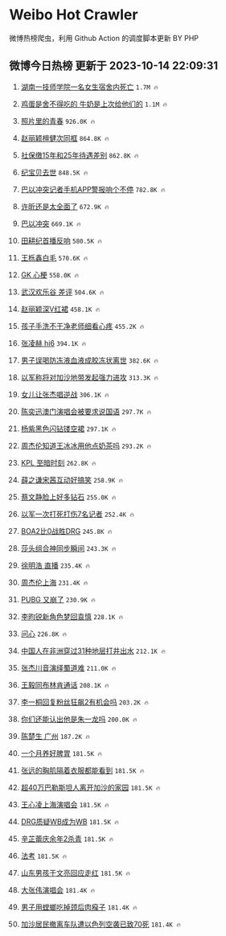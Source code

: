# Weibo Hot Crawler 



微博热榜爬虫，利用 Github Action 的调度脚本更新 BY PHP 


## 微博今日热榜 更新于 2023-10-14 22:09:31 
1. [湖南一技师学院一名女生宿舍内死亡](https://s.weibo.com/weibo?q=%23%E6%B9%96%E5%8D%97%E4%B8%80%E6%8A%80%E5%B8%88%E5%AD%A6%E9%99%A2%E4%B8%80%E5%90%8D%E5%A5%B3%E7%94%9F%E5%AE%BF%E8%88%8D%E5%86%85%E6%AD%BB%E4%BA%A1%23&t=31&band_rank=1&Refer=top) `1.7M 🔥` 

1. [鸡蛋是舍不得吃的 牛奶是上次给他们的](https://s.weibo.com/weibo?q=%E9%B8%A1%E8%9B%8B%E6%98%AF%E8%88%8D%E4%B8%8D%E5%BE%97%E5%90%83%E7%9A%84%20%E7%89%9B%E5%A5%B6%E6%98%AF%E4%B8%8A%E6%AC%A1%E7%BB%99%E4%BB%96%E4%BB%AC%E7%9A%84&t=31&band_rank=2&Refer=top) `1.1M 🔥` 

1. [照片里的青春](https://s.weibo.com/weibo?q=%23%E7%85%A7%E7%89%87%E9%87%8C%E7%9A%84%E9%9D%92%E6%98%A5%23&t=31&band_rank=3&Refer=top) `926.0K 🔥` 

1. [赵丽颖檀健次同框](https://s.weibo.com/weibo?q=%23%E8%B5%B5%E4%B8%BD%E9%A2%96%E6%AA%80%E5%81%A5%E6%AC%A1%E5%90%8C%E6%A1%86%23&t=31&band_rank=4&Refer=top) `864.8K 🔥` 

1. [社保缴15年和25年待遇差别](https://s.weibo.com/weibo?q=%23%E7%A4%BE%E4%BF%9D%E7%BC%B415%E5%B9%B4%E5%92%8C25%E5%B9%B4%E5%BE%85%E9%81%87%E5%B7%AE%E5%88%AB%23&t=31&band_rank=5&Refer=top) `862.8K 🔥` 

1. [纪宝贝去世](https://s.weibo.com/weibo?q=%23%E7%BA%AA%E5%AE%9D%E8%B4%9D%E5%8E%BB%E4%B8%96%23&t=31&band_rank=6&Refer=top) `848.5K 🔥` 

1. [巴以冲突记者手机APP警报响个不停](https://s.weibo.com/weibo?q=%23%E5%B7%B4%E4%BB%A5%E5%86%B2%E7%AA%81%E8%AE%B0%E8%80%85%E6%89%8B%E6%9C%BAAPP%E8%AD%A6%E6%8A%A5%E5%93%8D%E4%B8%AA%E4%B8%8D%E5%81%9C%23&t=31&band_rank=7&Refer=top) `782.8K 🔥` 

1. [许昕还是太全面了](https://s.weibo.com/weibo?q=%E8%AE%B8%E6%98%95%E8%BF%98%E6%98%AF%E5%A4%AA%E5%85%A8%E9%9D%A2%E4%BA%86&t=31&band_rank=8&Refer=top) `672.9K 🔥` 

1. [巴以冲突](https://s.weibo.com/weibo?q=%23%E5%B7%B4%E4%BB%A5%E5%86%B2%E7%AA%81%23&t=31&band_rank=9&Refer=top) `669.1K 🔥` 

1. [田耕纪首播反响](https://s.weibo.com/weibo?q=%23%E7%94%B0%E8%80%95%E7%BA%AA%E9%A6%96%E6%92%AD%E5%8F%8D%E5%93%8D%23&t=31&band_rank=10&Refer=top) `580.5K 🔥` 

1. [王栎鑫白毛](https://s.weibo.com/weibo?q=%23%E7%8E%8B%E6%A0%8E%E9%91%AB%E7%99%BD%E6%AF%9B%23&t=31&band_rank=11&Refer=top) `570.6K 🔥` 

1. [GK 心梗](https://s.weibo.com/weibo?q=GK%20%E5%BF%83%E6%A2%97&t=31&band_rank=12&Refer=top) `558.0K 🔥` 

1. [武汉欢乐谷 差评](https://s.weibo.com/weibo?q=%E6%AD%A6%E6%B1%89%E6%AC%A2%E4%B9%90%E8%B0%B7%20%E5%B7%AE%E8%AF%84&t=31&band_rank=13&Refer=top) `504.6K 🔥` 

1. [赵丽颖深V红裙](https://s.weibo.com/weibo?q=%23%E8%B5%B5%E4%B8%BD%E9%A2%96%E6%B7%B1V%E7%BA%A2%E8%A3%99%23&t=31&band_rank=14&Refer=top) `458.1K 🔥` 

1. [孩子手洗不干净老师细看心疼](https://s.weibo.com/weibo?q=%23%E5%AD%A9%E5%AD%90%E6%89%8B%E6%B4%97%E4%B8%8D%E5%B9%B2%E5%87%80%E8%80%81%E5%B8%88%E7%BB%86%E7%9C%8B%E5%BF%83%E7%96%BC%23&t=31&band_rank=15&Refer=top) `455.2K 🔥` 

1. [张凌赫 hi6](https://s.weibo.com/weibo?q=%E5%BC%A0%E5%87%8C%E8%B5%AB%20hi6&t=31&band_rank=16&Refer=top) `394.1K 🔥` 

1. [男子误喝防冻液血液成胶冻状离世](https://s.weibo.com/weibo?q=%23%E7%94%B7%E5%AD%90%E8%AF%AF%E5%96%9D%E9%98%B2%E5%86%BB%E6%B6%B2%E8%A1%80%E6%B6%B2%E6%88%90%E8%83%B6%E5%86%BB%E7%8A%B6%E7%A6%BB%E4%B8%96%23&t=31&band_rank=17&Refer=top) `382.6K 🔥` 

1. [以军称将对加沙地带发起强力进攻](https://s.weibo.com/weibo?q=%23%E4%BB%A5%E5%86%9B%E7%A7%B0%E5%B0%86%E5%AF%B9%E5%8A%A0%E6%B2%99%E5%9C%B0%E5%B8%A6%E5%8F%91%E8%B5%B7%E5%BC%BA%E5%8A%9B%E8%BF%9B%E6%94%BB%23&t=31&band_rank=18&Refer=top) `313.3K 🔥` 

1. [女儿让张杰唱逆战](https://s.weibo.com/weibo?q=%23%E5%A5%B3%E5%84%BF%E8%AE%A9%E5%BC%A0%E6%9D%B0%E5%94%B1%E9%80%86%E6%88%98%23&t=31&band_rank=19&Refer=top) `306.1K 🔥` 

1. [陈奕迅澳门演唱会被要求说国语](https://s.weibo.com/weibo?q=%23%E9%99%88%E5%A5%95%E8%BF%85%E6%BE%B3%E9%97%A8%E6%BC%94%E5%94%B1%E4%BC%9A%E8%A2%AB%E8%A6%81%E6%B1%82%E8%AF%B4%E5%9B%BD%E8%AF%AD%23&t=31&band_rank=20&Refer=top) `297.7K 🔥` 

1. [杨紫黑色闪钻镂空裙](https://s.weibo.com/weibo?q=%23%E6%9D%A8%E7%B4%AB%E9%BB%91%E8%89%B2%E9%97%AA%E9%92%BB%E9%95%82%E7%A9%BA%E8%A3%99%23&t=31&band_rank=21&Refer=top) `297.1K 🔥` 

1. [周杰伦知道王冰冰用他点奶茶吗](https://s.weibo.com/weibo?q=%23%E5%91%A8%E6%9D%B0%E4%BC%A6%E7%9F%A5%E9%81%93%E7%8E%8B%E5%86%B0%E5%86%B0%E7%94%A8%E4%BB%96%E7%82%B9%E5%A5%B6%E8%8C%B6%E5%90%97%23&t=31&band_rank=22&Refer=top) `293.2K 🔥` 

1. [KPL 至暗时刻](https://s.weibo.com/weibo?q=KPL%20%E8%87%B3%E6%9A%97%E6%97%B6%E5%88%BB&t=31&band_rank=23&Refer=top) `262.8K 🔥` 

1. [薛之谦宋茜互动好搞笑](https://s.weibo.com/weibo?q=%23%E8%96%9B%E4%B9%8B%E8%B0%A6%E5%AE%8B%E8%8C%9C%E4%BA%92%E5%8A%A8%E5%A5%BD%E6%90%9E%E7%AC%91%23&t=31&band_rank=24&Refer=top) `258.9K 🔥` 

1. [蔡文静脸上好多钻石](https://s.weibo.com/weibo?q=%23%E8%94%A1%E6%96%87%E9%9D%99%E8%84%B8%E4%B8%8A%E5%A5%BD%E5%A4%9A%E9%92%BB%E7%9F%B3%23&t=31&band_rank=25&Refer=top) `255.0K 🔥` 

1. [以军一次打死打伤7名记者](https://s.weibo.com/weibo?q=%23%E4%BB%A5%E5%86%9B%E4%B8%80%E6%AC%A1%E6%89%93%E6%AD%BB%E6%89%93%E4%BC%A47%E5%90%8D%E8%AE%B0%E8%80%85%23&t=31&band_rank=26&Refer=top) `252.4K 🔥` 

1. [BOA2比0战胜DRG](https://s.weibo.com/weibo?q=%23BOA2%E6%AF%940%E6%88%98%E8%83%9CDRG%23&t=31&band_rank=27&Refer=top) `245.8K 🔥` 

1. [莎头组合神同步瞬间](https://s.weibo.com/weibo?q=%23%E8%8E%8E%E5%A4%B4%E7%BB%84%E5%90%88%E7%A5%9E%E5%90%8C%E6%AD%A5%E7%9E%AC%E9%97%B4%23&t=31&band_rank=28&Refer=top) `243.3K 🔥` 

1. [徐明浩 直播](https://s.weibo.com/weibo?q=%E5%BE%90%E6%98%8E%E6%B5%A9%20%E7%9B%B4%E6%92%AD&t=31&band_rank=29&Refer=top) `235.4K 🔥` 

1. [周杰伦上海](https://s.weibo.com/weibo?q=%E5%91%A8%E6%9D%B0%E4%BC%A6%E4%B8%8A%E6%B5%B7&t=31&band_rank=30&Refer=top) `231.4K 🔥` 

1. [PUBG 又崩了](https://s.weibo.com/weibo?q=PUBG%20%E5%8F%88%E5%B4%A9%E4%BA%86&t=31&band_rank=31&Refer=top) `230.9K 🔥` 

1. [李昀锐新角色梦回袁慎](https://s.weibo.com/weibo?q=%23%E6%9D%8E%E6%98%80%E9%94%90%E6%96%B0%E8%A7%92%E8%89%B2%E6%A2%A6%E5%9B%9E%E8%A2%81%E6%85%8E%23&t=31&band_rank=32&Refer=top) `228.1K 🔥` 

1. [问心](https://s.weibo.com/weibo?q=%E9%97%AE%E5%BF%83&t=31&band_rank=33&Refer=top) `226.8K 🔥` 

1. [中国人在非洲穿过31种地层打井出水](https://s.weibo.com/weibo?q=%23%E4%B8%AD%E5%9B%BD%E4%BA%BA%E5%9C%A8%E9%9D%9E%E6%B4%B2%E7%A9%BF%E8%BF%8731%E7%A7%8D%E5%9C%B0%E5%B1%82%E6%89%93%E4%BA%95%E5%87%BA%E6%B0%B4%23&t=31&band_rank=34&Refer=top) `212.1K 🔥` 

1. [张杰川音演绎蜀道难](https://s.weibo.com/weibo?q=%23%E5%BC%A0%E6%9D%B0%E5%B7%9D%E9%9F%B3%E6%BC%94%E7%BB%8E%E8%9C%80%E9%81%93%E9%9A%BE%23&t=31&band_rank=35&Refer=top) `211.0K 🔥` 

1. [王毅同布林肯通话](https://s.weibo.com/weibo?q=%23%E7%8E%8B%E6%AF%85%E5%90%8C%E5%B8%83%E6%9E%97%E8%82%AF%E9%80%9A%E8%AF%9D%23&t=31&band_rank=36&Refer=top) `208.1K 🔥` 

1. [李一桐回复粉丝狂飙2有机会吗](https://s.weibo.com/weibo?q=%23%E6%9D%8E%E4%B8%80%E6%A1%90%E5%9B%9E%E5%A4%8D%E7%B2%89%E4%B8%9D%E7%8B%82%E9%A3%992%E6%9C%89%E6%9C%BA%E4%BC%9A%E5%90%97%23&t=31&band_rank=37&Refer=top) `203.2K 🔥` 

1. [你们还能认出他是朱一龙吗](https://s.weibo.com/weibo?q=%23%E4%BD%A0%E4%BB%AC%E8%BF%98%E8%83%BD%E8%AE%A4%E5%87%BA%E4%BB%96%E6%98%AF%E6%9C%B1%E4%B8%80%E9%BE%99%E5%90%97%23&t=31&band_rank=38&Refer=top) `200.0K 🔥` 

1. [陈楚生 广州](https://s.weibo.com/weibo?q=%E9%99%88%E6%A5%9A%E7%94%9F%20%E5%B9%BF%E5%B7%9E&t=31&band_rank=39&Refer=top) `187.2K 🔥` 

1. [一个月养好脾胃](https://s.weibo.com/weibo?q=%E4%B8%80%E4%B8%AA%E6%9C%88%E5%85%BB%E5%A5%BD%E8%84%BE%E8%83%83&t=31&band_rank=40&Refer=top) `181.5K 🔥` 

1. [张远的胸肌隔着衣服都能看到](https://s.weibo.com/weibo?q=%23%E5%BC%A0%E8%BF%9C%E7%9A%84%E8%83%B8%E8%82%8C%E9%9A%94%E7%9D%80%E8%A1%A3%E6%9C%8D%E9%83%BD%E8%83%BD%E7%9C%8B%E5%88%B0%23&t=31&band_rank=41&Refer=top) `181.5K 🔥` 

1. [超40万巴勒斯坦人离开加沙的家园](https://s.weibo.com/weibo?q=%23%E8%B6%8540%E4%B8%87%E5%B7%B4%E5%8B%92%E6%96%AF%E5%9D%A6%E4%BA%BA%E7%A6%BB%E5%BC%80%E5%8A%A0%E6%B2%99%E7%9A%84%E5%AE%B6%E5%9B%AD%23&t=31&band_rank=42&Refer=top) `181.5K 🔥` 

1. [王心凌上海演唱会](https://s.weibo.com/weibo?q=%E7%8E%8B%E5%BF%83%E5%87%8C%E4%B8%8A%E6%B5%B7%E6%BC%94%E5%94%B1%E4%BC%9A&t=31&band_rank=43&Refer=top) `181.5K 🔥` 

1. [DRG质疑WB成为WB](https://s.weibo.com/weibo?q=%23DRG%E8%B4%A8%E7%96%91WB%E6%88%90%E4%B8%BAWB%23&t=31&band_rank=44&Refer=top) `181.5K 🔥` 

1. [辛芷蕾庆余年2杀青](https://s.weibo.com/weibo?q=%23%E8%BE%9B%E8%8A%B7%E8%95%BE%E5%BA%86%E4%BD%99%E5%B9%B42%E6%9D%80%E9%9D%92%23&t=31&band_rank=45&Refer=top) `181.5K 🔥` 

1. [法考](https://s.weibo.com/weibo?q=%E6%B3%95%E8%80%83&t=31&band_rank=46&Refer=top) `181.5K 🔥` 

1. [山东男孩于文亮回应走红](https://s.weibo.com/weibo?q=%23%E5%B1%B1%E4%B8%9C%E7%94%B7%E5%AD%A9%E4%BA%8E%E6%96%87%E4%BA%AE%E5%9B%9E%E5%BA%94%E8%B5%B0%E7%BA%A2%23&t=31&band_rank=47&Refer=top) `181.5K 🔥` 

1. [大张伟演唱会](https://s.weibo.com/weibo?q=%E5%A4%A7%E5%BC%A0%E4%BC%9F%E6%BC%94%E5%94%B1%E4%BC%9A&t=31&band_rank=48&Refer=top) `181.4K 🔥` 

1. [男子用螳螂吃掉颈后肉瘊子](https://s.weibo.com/weibo?q=%23%E7%94%B7%E5%AD%90%E7%94%A8%E8%9E%B3%E8%9E%82%E5%90%83%E6%8E%89%E9%A2%88%E5%90%8E%E8%82%89%E7%98%8A%E5%AD%90%23&t=31&band_rank=49&Refer=top) `181.4K 🔥` 

1. [加沙居民撤离车队遭以色列空袭已致70死](https://s.weibo.com/weibo?q=%23%E5%8A%A0%E6%B2%99%E5%B1%85%E6%B0%91%E6%92%A4%E7%A6%BB%E8%BD%A6%E9%98%9F%E9%81%AD%E4%BB%A5%E8%89%B2%E5%88%97%E7%A9%BA%E8%A2%AD%E5%B7%B2%E8%87%B470%E6%AD%BB%23&t=31&band_rank=50&Refer=top) `181.4K 🔥` 

